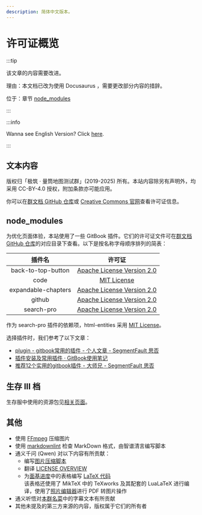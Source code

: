 ```yaml
---
description: 简体中文版本。
---
```


# 许可证概览

:::tip

该文章的内容需要改进。

理由：本文档已改为使用 Docusaurus ，需要更改部分内容的措辞。

位于：章节 [node_modules](#node_modules)

:::

:::info

Wanna see English Version? Click [here](overview_en.md).

:::

## 文本内容

版权归「极筑 · 量筒地图测试群」(2019-2025) 所有。本站内容除另有声明外，均采用 CC-BY-4.0 授权，附加条款亦可能应用。

你可以在[群文档 GitHub 仓库](https://github.com/PumpkinJui/groupdocs/blob/main/LICENSE)或 [Creative Commons 官网](https://creativecommons.org/licenses/by/4.0/deed.zh-hans)查看许可证信息。

## node_modules

为优化页面体验，本站使用了一些 GitBook 插件。它们的许可证文件可在[群文档 GitHub 仓库](https://github.com/PumpkinJui/groupdocs/blob/main/node_modules/)的对应目录下查看。以下是按名称字母顺序排列的简表：

| 插件名 | 许可证 |
| :---: | :---: |
| back-to-top-button | [Apache License Version 2.0](https://www.apache.org/licenses/LICENSE-2.0) |
| code | [MIT License](https://mit-license.org/) |
| expandable-chapters | [Apache License Version 2.0](https://www.apache.org/licenses/LICENSE-2.0) |
| github | [Apache License Version 2.0](https://www.apache.org/licenses/LICENSE-2.0) |
| search-pro | [Apache License Version 2.0](https://www.apache.org/licenses/LICENSE-2.0) |

作为 search-pro 插件的依赖项，html-entities 采用 [MIT License](https://mit-license.org/)。

选择插件时，我们参考了以下文章：

- [plugin - gitbook常用的插件 - 个人文章 - SegmentFault 思否](https://segmentfault.com/a/1190000019806829)
- [插件安装及常用插件 · GitBook使用笔记](https://dianyao.co/gitbook-notes/1.%E5%9F%BA%E6%9C%AC%E4%BD%BF%E7%94%A8/%E6%8F%92%E4%BB%B6%E5%AE%89%E8%A3%85%E5%8F%8A%E5%B8%B8%E7%94%A8%E6%8F%92%E4%BB%B6.html)
- [推荐12个实用的gitbook插件 - 大师兄 - SegmentFault 思否](https://segmentfault.com/a/1190000019473512)

## 生存 III 档

生存服中使用的资源包见[相关页面](../../servers/SurvivalIII/summary)。

## 其他

- 使用 [FFmpeg](https://ffmpeg.org/) 压缩图片
- 使用 [markdownlint](https://github.com/DavidAnson/markdownlint/) 检查 MarkDown 格式，由智谱清言编写脚本
- 通义千问 (Qwen) 对以下内容有所贡献：
  - 编写[图片压缩脚本](https://github.com/PumpkinJui/groupdocs-images/blob/main/compress.sh)
  - 翻译 [LICENSE OVERVIEW](overview_en)
  - 为[面基进度](../meeting_offline)中的表格编写 [LaTeX 代码](https://github.com/PumpkinJui/groupdocs-images/blob/main/assets/meeting_offline/)  
    该表格还使用了 MikTeX 中的 TeXworks 及其配套的 LuaLaTeX 进行编译，使用了[照片编辑器](https://github.com/dev-macgyver/PhotoEditor)进行 PDF 转图片操作
- 通义听悟对[本群名菜](../menu)中的字幕文本有所贡献
- 其他未提及的第三方来源的内容，版权属于它们的所有者
